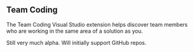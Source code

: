 Team Coding
----

The Team Coding Visual Studio extension helps discover team members who are working in the same area of a solution as you.

Still very much alpha. Will initially support GitHub repos.